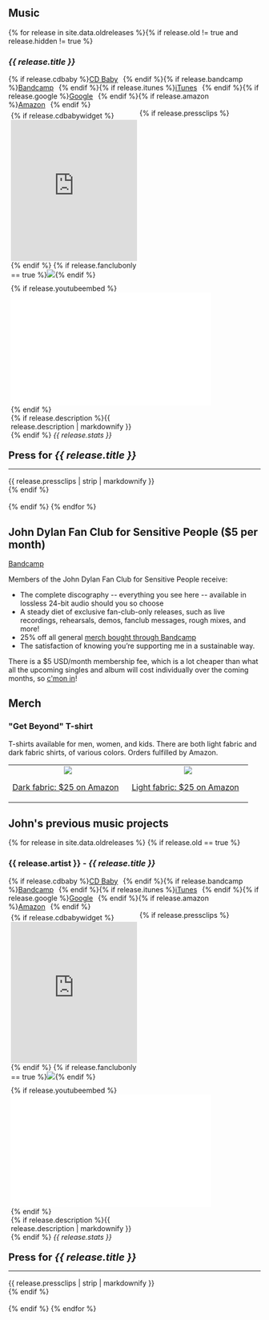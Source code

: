 
## Music

<style>
.button { margin-right: 10px !important; }
</style>

{% for release in site.data.oldreleases %}{% if release.old != true and release.hidden != true %}
<h3><i>{{ release.title }}</i></h3>
{% if release.cdbaby %}<a href="{{ release.cdbaby }}" target="_blank" class="button">CD Baby</a>{% endif %}{% if release.bandcamp %}<a href="{{ release.bandcamp }}" target="_blank" class="button">Bandcamp</a>{% endif %}{% if release.itunes %}<a href="{{ release.itunes }}" target="_blank" class="button">iTunes</a>{% endif %}{% if release.google %}<a href="{{ release.google }}" target="_blank" class="button">Google</a>{% endif %}{% if release.amazon %}<a href="{{ release.amazon }}" target="_blank" class="button">Amazon</a>{% endif %}
<div style="width:100%; display:block; float:none;"><div style="width:50%; display:block; position: relative; float:left; vertical-align: top; padding: 5px">{% if release.cdbabywidget %}
<div style="max-width:600px;max-height:645px;min-width:180px;"><div style="position: relative;height: 0;overflow: hidden;padding-bottom:100%;padding-top:30px;"><iframe name="square" style="position:absolute;top:0px;left:0px;width:100%;height:100%;border:0px;" src="http://widget.cdbaby.com/{{ release.cdbabywidget }}/square/light/opaque"></iframe></div></div>{% endif %}
{% if release.fanclubonly == true %}<a href="{{ release.bandcamp }}" target="_blank"><img src="{{ release.image }}" style="max-width:100%"></a>{% endif %}
</div><div style="width:50%; position: relative; display:block; float:left; vertical-align: top; padding:5px;">
{% if release.youtubeembed %}<iframe width="400" height="225" src="{{ release.youtubeembed }}" frameborder="0" allowfullscreen></iframe>
{% endif %}<br>
{% if release.description %}{{ release.description | markdownify }}{% endif %}
<i>{{ release.stats }}</i>
</div>
</div>
{% if release.pressclips %}
<div style="width:100%;float: inherit;display:inline-block; padding-top:15px;"><b style='font-size:20px;'>Press for <i>{{ release.title }}</i></b>
<hr style='margin-top:15px;margin-bottom:15px'>
{{ release.pressclips | strip | markdownify }}</div>
{% endif %}
<div style="width:100%;float: inherit;display:inline-block;">&nbsp;</div>
{% endif %}
{% endfor %}



## John Dylan Fan Club for Sensitive People ($5 per month)

<a href="https://johndylan.bandcamp.com/fan-club" target="_blank" class="button">Bandcamp</a>

Members of the John Dylan Fan Club for Sensitive People receive:

- The complete discography -- everything you see here -- available in lossless 24-bit audio should you so choose
- A steady diet of exclusive fan-club-only releases, such as live recordings, rehearsals, demos, fanclub messages, rough mixes, and more!
- 25% off all general [merch bought through Bandcamp](https://johndylan.bandcamp.com/merch)
- The satisfaction of knowing you’re supporting me in a sustainable way.

There is a $5 USD/month membership fee, which is a lot cheaper than what all the upcoming singles and album will cost individually over the coming months, so [c'mon in](https://johndylan.bandcamp.com/fan-club)!

## Merch

### "Get Beyond" T-shirt

T-shirts available for men, women, and kids.
There are both light fabric and dark fabric shirts, of various colors.
Orders fulfilled by Amazon.

<table>
<tr><td align="center">
<img src="http://i.imgur.com/fuKKUEc.png" style="max-width: 200px">
<p><a href="http://amzn.to/2tpNTms" target="_blank" class="button">Dark fabric: $25 on Amazon</a></p>
</td><td align="center">
<img src="http://i.imgur.com/poj1TD4.png" style="max-width: 200px">
<p><a href="http://amzn.to/2tuW3L3" target="_blank" class="button">Light fabric: $25 on Amazon</a></p>
</td></tr>
</table>

## John's previous music projects

{% for release in site.data.oldreleases %}
{% if release.old == true %}
<h3>{{ release.artist }} - <i>{{ release.title }}</i></h3>
{% if release.cdbaby %}<a href="{{ release.cdbaby }}" target="_blank" class="button">CD Baby</a>{% endif %}{% if release.bandcamp %}<a href="{{ release.bandcamp }}" target="_blank" class="button">Bandcamp</a>{% endif %}{% if release.itunes %}<a href="{{ release.itunes }}" target="_blank" class="button">iTunes</a>{% endif %}{% if release.google %}<a href="{{ release.google }}" target="_blank" class="button">Google</a>{% endif %}{% if release.amazon %}<a href="{{ release.amazon }}" target="_blank" class="button">Amazon</a>{% endif %}
<div style="width:100%; display:block; float:none;"><div style="width:50%; display:block; position: relative; float:left; vertical-align: top; padding: 5px">{% if release.cdbabywidget %}
<div style="max-width:600px;max-height:645px;min-width:180px;"><div style="position: relative;height: 0;overflow: hidden;padding-bottom:100%;padding-top:30px;"><iframe name="square" style="position:absolute;top:0px;left:0px;width:100%;height:100%;border:0px;" src="http://widget.cdbaby.com/{{ release.cdbabywidget }}/square/light/opaque"></iframe></div></div>{% endif %}
{% if release.fanclubonly == true %}<a href="{{ release.bandcamp }}" target="_blank"><img src="{{ release.image }}" style="max-width:100%"></a>{% endif %}
</div><div style="width:50%; position: relative; display:block; float:left; vertical-align: top; padding:5px;">
{% if release.youtubeembed %}<iframe width="400" height="225" src="{{ release.youtubeembed }}" frameborder="0" allowfullscreen></iframe>{% endif %}
<br>
{% if release.description %}{{ release.description | markdownify }}{% endif %}
<i>{{ release.stats }}</i>
</div>
</div>
{% if release.pressclips %}
<div style="width:100%;float: inherit;display:inline-block; padding-top:15px;">
<b style='font-size:20px;'>Press for <i>{{ release.title }}</i></b>
<hr style='margin-top:15px;margin-bottom:15px'>
{{ release.pressclips | strip | markdownify }}
</div>
{% endif %}
<div style="width:100%;float: inherit;display:inline-block;">&nbsp;</div>
{% endif %}
{% endfor %}
